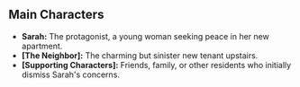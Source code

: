 ## Main Characters

*   **Sarah:** The protagonist, a young woman seeking peace in her new apartment.
*   **[The Neighbor]:** The charming but sinister new tenant upstairs.
*   **[Supporting Characters]:** Friends, family, or other residents who initially dismiss Sarah's concerns.